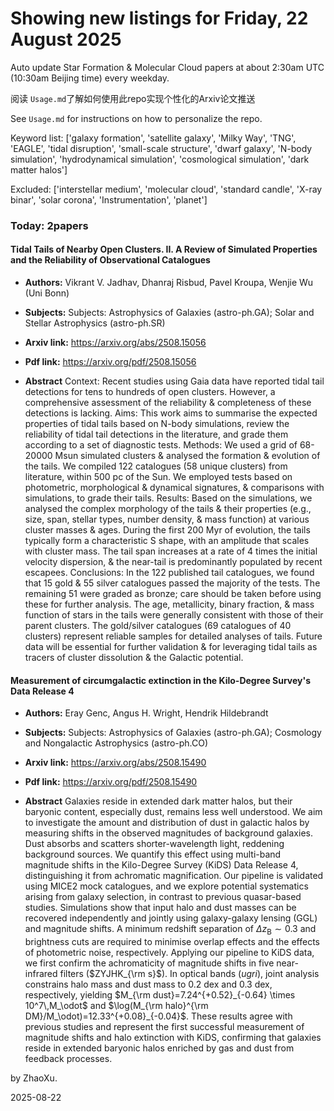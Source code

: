 # Showing new listings for Friday, 22 August 2025
Auto update Star Formation & Molecular Cloud papers at about 2:30am UTC (10:30am Beijing time) every weekday.


阅读 `Usage.md`了解如何使用此repo实现个性化的Arxiv论文推送

See `Usage.md` for instructions on how to personalize the repo. 


Keyword list: ['galaxy formation', 'satellite galaxy', 'Milky Way', 'TNG', 'EAGLE', 'tidal disruption', 'small-scale structure', 'dwarf galaxy', 'N-body simulation', 'hydrodynamical simulation', 'cosmological simulation', 'dark matter halos']


Excluded: ['interstellar medium', 'molecular cloud', 'standard candle', 'X-ray binar', 'solar corona', 'Instrumentation', 'planet']


### Today: 2papers 
#### Tidal Tails of Nearby Open Clusters. II. A Review of Simulated Properties and the Reliability of Observational Catalogues
 - **Authors:** Vikrant V. Jadhav, Dhanraj Risbud, Pavel Kroupa, Wenjie Wu (Uni Bonn)
 - **Subjects:** Subjects:
Astrophysics of Galaxies (astro-ph.GA); Solar and Stellar Astrophysics (astro-ph.SR)
 - **Arxiv link:** https://arxiv.org/abs/2508.15056

 - **Pdf link:** https://arxiv.org/pdf/2508.15056

 - **Abstract**
 Context: Recent studies using Gaia data have reported tidal tail detections for tens to hundreds of open clusters. However, a comprehensive assessment of the reliability & completeness of these detections is lacking. Aims: This work aims to summarise the expected properties of tidal tails based on N-body simulations, review the reliability of tidal tail detections in the literature, and grade them according to a set of diagnostic tests. Methods: We used a grid of 68-20000 Msun simulated clusters & analysed the formation & evolution of the tails. We compiled 122 catalogues (58 unique clusters) from literature, within 500 pc of the Sun. We employed tests based on photometric, morphological & dynamical signatures, & comparisons with simulations, to grade their tails. Results: Based on the simulations, we analysed the complex morphology of the tails & their properties (e.g., size, span, stellar types, number density, & mass function) at various cluster masses & ages. During the first 200 Myr of evolution, the tails typically form a characteristic S shape, with an amplitude that scales with cluster mass. The tail span increases at a rate of 4 times the initial velocity dispersion, & the near-tail is predominantly populated by recent escapees. Conclusions: In the 122 published tail catalogues, we found that 15 gold & 55 silver catalogues passed the majority of the tests. The remaining 51 were graded as bronze; care should be taken before using these for further analysis. The age, metallicity, binary fraction, & mass function of stars in the tails were generally consistent with those of their parent clusters. The gold/silver catalogues (69 catalogues of 40 clusters) represent reliable samples for detailed analyses of tails. Future data will be essential for further validation & for leveraging tidal tails as tracers of cluster dissolution & the Galactic potential.
#### Measurement of circumgalactic extinction in the Kilo-Degree Survey's Data Release 4
 - **Authors:** Eray Genc, Angus H. Wright, Hendrik Hildebrandt
 - **Subjects:** Subjects:
Astrophysics of Galaxies (astro-ph.GA); Cosmology and Nongalactic Astrophysics (astro-ph.CO)
 - **Arxiv link:** https://arxiv.org/abs/2508.15490

 - **Pdf link:** https://arxiv.org/pdf/2508.15490

 - **Abstract**
 Galaxies reside in extended dark matter halos, but their baryonic content, especially dust, remains less well understood. We aim to investigate the amount and distribution of dust in galactic halos by measuring shifts in the observed magnitudes of background galaxies. Dust absorbs and scatters shorter-wavelength light, reddening background sources. We quantify this effect using multi-band magnitude shifts in the Kilo-Degree Survey (KiDS) Data Release 4, distinguishing it from achromatic magnification. Our pipeline is validated using MICE2 mock catalogues, and we explore potential systematics arising from galaxy selection, in contrast to previous quasar-based studies. Simulations show that input halo and dust masses can be recovered independently and jointly using galaxy-galaxy lensing (GGL) and magnitude shifts. A minimum redshift separation of $\Delta z_{\mathrm B}\sim0.3$ and brightness cuts are required to minimise overlap effects and the effects of photometric noise, respectively. Applying our pipeline to KiDS data, we first confirm the achromaticity of magnitude shifts in five near-infrared filters ($ZYJHK_{\rm s}$). In optical bands ($ugri$), joint analysis constrains halo mass and dust mass to $0.2$ dex and $0.3$ dex, respectively, yielding $M_{\rm dust}=7.24^{+0.52}_{-0.64} \times 10^7\,M_\odot$ and $\log(M_{\rm halo}^{\rm DM}/M_\odot)=12.33^{+0.08}_{-0.04}$. These results agree with previous studies and represent the first successful measurement of magnitude shifts and halo extinction with KiDS, confirming that galaxies reside in extended baryonic halos enriched by gas and dust from feedback processes.


by ZhaoXu. 


2025-08-22
